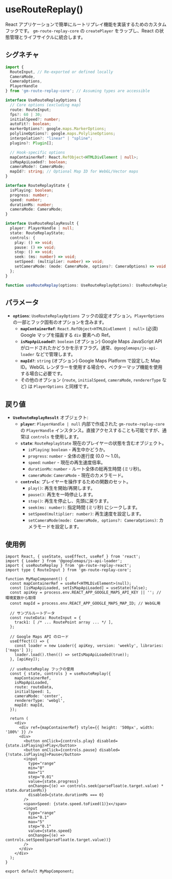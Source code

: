 # useRouteReplay()

React アプリケーションで簡単にルートリプレイ機能を実装するためのカスタムフックです。
`gm-route-replay-core` の `createPlayer` をラップし、React の状態管理とライフサイクルに統合します。

## シグネチャ

```typescript
import {
  RouteInput, // Re-exported or defined locally
  CameraMode,
  CameraOptions,
  PlayerHandle
} from 'gm-route-replay-core'; // Assuming types are accessible

interface UseRouteReplayOptions {
  // Core options (excluding map)
  route: RouteInput;
  fps?: 60 | 30;
  initialSpeed?: number;
  autoFit?: boolean;
  markerOptions?: google.maps.MarkerOptions;
  polylineOptions?: google.maps.PolylineOptions;
  interpolation?: "linear" | "spline";
  plugins?: Plugin[];

  // Hook-specific options
  mapContainerRef: React.RefObject<HTMLDivElement | null>;
  isMapApiLoaded?: boolean;
  cameraMode?: CameraMode;
  mapId?: string; // Optional Map ID for WebGL/Vector maps
}

interface RouteReplayState {
  isPlaying: boolean;
  progress: number;
  speed: number;
  durationMs: number;
  cameraMode: CameraMode;
}

interface UseRouteReplayResult {
  player: PlayerHandle | null;
  state: RouteReplayState;
  controls: {
    play: () => void;
    pause: () => void;
    stop: () => void;
    seek: (ms: number) => void;
    setSpeed: (multiplier: number) => void;
    setCameraMode: (mode: CameraMode, options?: CameraOptions) => void;
  };
}

function useRouteReplay(options: UseRouteReplayOptions): UseRouteReplayResult;
```

## パラメータ

*   **`options`**: `UseRouteReplayOptions`
    フックの設定オプション。`PlayerOptions` の一部とフック固有のオプションを含みます。
    *   **`mapContainerRef`**: `React.RefObject<HTMLDivElement | null>` (必須)
        Google マップを描画する `div` 要素への Ref。
    *   **`isMapApiLoaded?`**: `boolean` (オプション)
        Google Maps JavaScript API がロードされたかどうかを示すフラグ。通常、`@googlemaps/js-api-loader` などで管理します。
    *   **`mapId?`**: `string` (オプション)
        Google Maps Platform で設定した Map ID。WebGL レンダラーを使用する場合や、ベクターマップ機能を使用する場合に必要です。
    *   その他のオプション (`route`, `initialSpeed`, `cameraMode`, `rendererType` など) は `PlayerOptions` と同様です。

## 戻り値

*   **`UseRouteReplayResult`** オブジェクト:
    *   **`player`**: `PlayerHandle | null`
        内部で作成された `gm-route-replay-core` の `PlayerHandle` インスタンス。直接アクセスすることも可能ですが、通常は `controls` を使用します。
    *   **`state`**: `RouteReplayState`
        現在のプレイヤーの状態を含むオブジェクト。
        *   `isPlaying`: `boolean` - 再生中かどうか。
        *   `progress`: `number` - 全体の進行度 (0.0 〜 1.0)。
        *   `speed`: `number` - 現在の再生速度倍率。
        *   `durationMs`: `number` - ルート全体の総再生時間 (ミリ秒)。
        *   `cameraMode`: `CameraMode` - 現在のカメラモード。
    *   **`controls`**: プレイヤーを操作するための関数のセット。
        *   `play()`: 再生を開始/再開します。
        *   `pause()`: 再生を一時停止します。
        *   `stop()`: 再生を停止し、先頭に戻ります。
        *   `seek(ms: number)`: 指定時間 (ミリ秒) にシークします。
        *   `setSpeed(multiplier: number)`: 再生速度を設定します。
        *   `setCameraMode(mode: CameraMode, options?: CameraOptions)`: カメラモードを設定します。

## 使用例

```tsx
import React, { useState, useEffect, useRef } from 'react';
import { Loader } from '@googlemaps/js-api-loader';
import { useRouteReplay } from 'gm-route-replay-react';
import type { RouteInput } from 'gm-route-replay-core';

function MyMapComponent() {
  const mapContainerRef = useRef<HTMLDivElement>(null);
  const [isMapApiLoaded, setIsMapApiLoaded] = useState(false);
  const apiKey = process.env.REACT_APP_GOOGLE_MAPS_API_KEY || ''; // 環境変数から取得
  const mapId = process.env.REACT_APP_GOOGLE_MAPS_MAP_ID; // WebGL用

  // サンプルルートデータ
  const routeData: RouteInput = {
    track1: [ /* ... RoutePoint array ... */ ],
  };

  // Google Maps API のロード
  useEffect(() => {
    const loader = new Loader({ apiKey, version: 'weekly', libraries: ['maps'] });
    loader.load().then(() => setIsMapApiLoaded(true));
  }, [apiKey]);

  // useRouteReplay フックの使用
  const { state, controls } = useRouteReplay({
    mapContainerRef,
    isMapApiLoaded,
    route: routeData,
    initialSpeed: 1,
    cameraMode: 'center',
    rendererType: 'webgl',
    mapId: mapId,
  });

  return (
    <div>
      <div ref={mapContainerRef} style={{ height: '500px', width: '100%' }} />
      <div>
        <button onClick={controls.play} disabled={state.isPlaying}>Play</button>
        <button onClick={controls.pause} disabled={!state.isPlaying}>Pause</button>
        <input
          type="range"
          min="0"
          max="1"
          step="0.01"
          value={state.progress}
          onChange={(e) => controls.seek(parseFloat(e.target.value) * state.durationMs)}
          disabled={state.durationMs === 0}
        />
        <span>Speed: {state.speed.toFixed(1)}x</span>
        <input
          type="range"
          min="0.1"
          max="5"
          step="0.1"
          value={state.speed}
          onChange={(e) => controls.setSpeed(parseFloat(e.target.value))}
        />
      </div>
    </div>
  );
}

export default MyMapComponent;
``` 